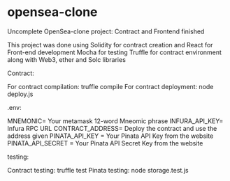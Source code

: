 # opensea-clone

Uncomplete OpenSea-clone project: Contract and Frontend finished

This project was done using Solidity for contract creation and React for Front-end development
Mocha for testing
Truffle for contract environment along with Web3, ether and Solc libraries

Contract:

For contract compilation: truffle compile
For contract deployment: node deploy.js

.env:

MNEMONIC= Your metamask 12-word Mneomic phrase
INFURA_API_KEY= Infura RPC URL
CONTRACT_ADDRESS= Deploy the contract and use the address given
PINATA_API_KEY = Your Pinata API Key from the website
PINATA_API_SECRET = Your Pinata API Secret Key from the website

testing:

Contract testing: truffle test
Pinata testing: node storage.test.js
